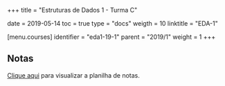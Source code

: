 +++
title = "Estruturas de Dados 1 - Turma C"

date = 2019-05-14
toc = true
type = "docs"
weigth = 10
linktitle = "EDA-1"

[menu.courses]
  identifier = "eda1-19-1"
  parent = "2019/1"
  weight = 1
+++

## Notas

[Clique aqui](/notas/2019_1/EDA-1.html) para visualizar a planilha de notas.
